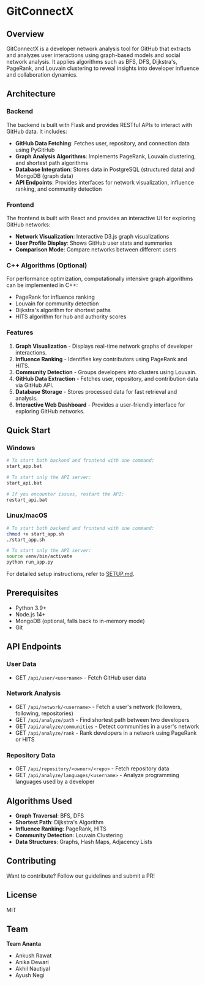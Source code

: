 # GitConnectX

## Overview
GitConnectX is a developer network analysis tool for GitHub that extracts and analyzes user interactions using graph-based models and social network analysis. It applies algorithms such as BFS, DFS, Dijkstra's, PageRank, and Louvain clustering to reveal insights into developer influence and collaboration dynamics.

## Architecture

### Backend
The backend is built with Flask and provides RESTful APIs to interact with GitHub data. It includes:

- **GitHub Data Fetching**: Fetches user, repository, and connection data using PyGitHub
- **Graph Analysis Algorithms**: Implements PageRank, Louvain clustering, and shortest path algorithms
- **Database Integration**: Stores data in PostgreSQL (structured data) and MongoDB (graph data)
- **API Endpoints**: Provides interfaces for network visualization, influence ranking, and community detection

### Frontend
The frontend is built with React and provides an interactive UI for exploring GitHub networks:

- **Network Visualization**: Interactive D3.js graph visualizations
- **User Profile Display**: Shows GitHub user stats and summaries
- **Comparison Mode**: Compare networks between different users

### C++ Algorithms (Optional)
For performance optimization, computationally intensive graph algorithms can be implemented in C++:

- PageRank for influence ranking
- Louvain for community detection
- Dijkstra's algorithm for shortest paths
- HITS algorithm for hub and authority scores

### Features
1. **Graph Visualization** - Displays real-time network graphs of developer interactions.
2. **Influence Ranking** - Identifies key contributors using PageRank and HITS.
3. **Community Detection** - Groups developers into clusters using Louvain.
4. **GitHub Data Extraction** - Fetches user, repository, and contribution data via GitHub API.
5. **Database Storage** - Stores processed data for fast retrieval and analysis.
6. **Interactive Web Dashboard** - Provides a user-friendly interface for exploring GitHub networks.

## Quick Start

### Windows
```sh
# To start both backend and frontend with one command:
start_app.bat

# To start only the API server:
start_api.bat

# If you encounter issues, restart the API:
restart_api.bat
```

### Linux/macOS
```sh
# To start both backend and frontend with one command:
chmod +x start_app.sh
./start_app.sh

# To start only the API server:
source venv/bin/activate
python run_app.py
```

For detailed setup instructions, refer to [SETUP.md](SETUP.md).

## Prerequisites
- Python 3.9+
- Node.js 14+
- MongoDB (optional, falls back to in-memory mode)
- Git

## API Endpoints

### User Data
- GET `/api/user/<username>` - Fetch GitHub user data

### Network Analysis
- GET `/api/network/<username>` - Fetch a user's network (followers, following, repositories)
- GET `/api/analyze/path` - Find shortest path between two developers
- GET `/api/analyze/communities` - Detect communities in a user's network
- GET `/api/analyze/rank` - Rank developers in a network using PageRank or HITS

### Repository Data
- GET `/api/repository/<owner>/<repo>` - Fetch repository data
- GET `/api/analyze/languages/<username>` - Analyze programming languages used by a developer

## Algorithms Used
- **Graph Traversal**: BFS, DFS
- **Shortest Path**: Dijkstra's Algorithm
- **Influence Ranking**: PageRank, HITS
- **Community Detection**: Louvain Clustering
- **Data Structures**: Graphs, Hash Maps, Adjacency Lists

## Contributing
Want to contribute? Follow our guidelines and submit a PR!

## License
MIT

## Team
**Team Ananta**
- Ankush Rawat
- Anika Dewari
- Akhil Nautiyal
- Ayush Negi
```